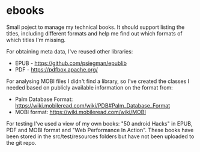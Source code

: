 # ebooks

Small poject to manage my technical books. It should support listing the titles, including different 
formats and help me find out which formats of which titles I'm missing.

For obtaining meta data, I've reused other libraries:
* EPUB - https://github.com/psiegman/epublib
* PDF - https://pdfbox.apache.org/

For analysing MOBI files I didn't find a library, so I've created the classes I needed 
based on publicly available information on the format from:
*  Palm Database Format: https://wiki.mobileread.com/wiki/PDB#Palm_Database_Format
* MOBI format: https://wiki.mobileread.com/wiki/MOBI

For testing I've used a view of my own books: "50 android Hacks" in EPUB, PDF and MOBI format 
and "Web Performance In Action". These books have been stored in the src/test/resources folders 
but have not been uploaded to the git repo. 
